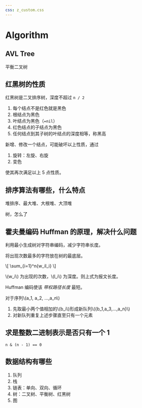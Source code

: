 ```yaml
---
css: z_custom.css
---
```


# Algorithm

## AVL Tree

平衡二叉树

## 红黑树的性质

红黑树是二叉排序树，深度不超过 `n / 2`

1. 每个结点不是红色就是黑色
2. 根结点为黑色
3. 叶结点为黑色（`=nil`）
4. 红色结点的子结点为黑色
5. 任何结点到其子树的叶结点的深度相等，称黑高

新增、修改一个结点，可能破坏以上性质，通过

1. 旋转：左旋、右旋
2. 变色

使其再次满足以上 5 点性质。

## 排序算法有哪些，什么特点

堆排序、最大堆、大根堆、大顶堆

树，怎么了

## 霍夫曼编码 Huffman 的原理，解决什么问题

利用最小生成树对字符串编码，减少字符串长度。

将出现次数最多的字符放在树的最底层。

\\[
\sum_{i=1}^n{w_il_i}
\\]

\\(w_i\\) 为出现的次数，\\(l_i\\) 为深度。则上式为报文长度。

Huffman 编码使该 *带权路径长度* 最短。

对于序列\\(a_1, a_2, ...,a_n\\)

1. 先取最小两个值相加的\\(b_i\\)形成新队列\\(\{b_1,a_3,...,a_n\}\\)
2. 对新队列重复上述步骤直至只有一个元素

## 求是整数二进制表示是否只有一个 1

`n & (n - 1) == 0`

## 数据结构有哪些

1. 队列
2. 栈
3. 链表：单向、双向、循环
4. 树：二叉树、平衡树、红黑树
5. 图
